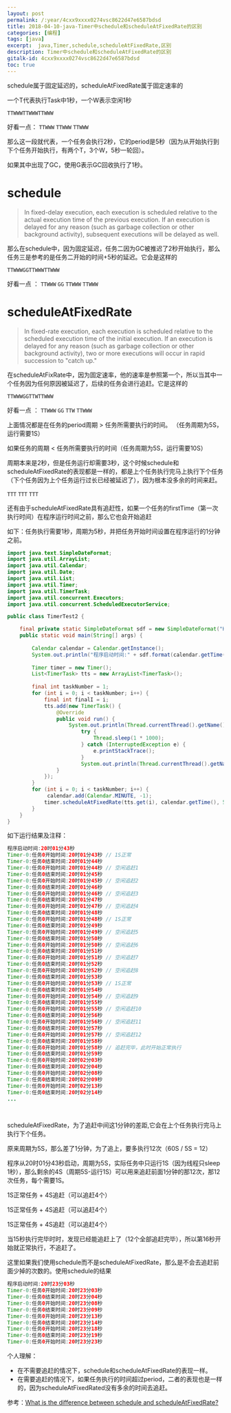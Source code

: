 ```yaml
---
layout: post
permalink: /:year/4cxx9xxxx0274vsc8622d47e6587bdsd
title: 2018-04-10-java-Timer中schedule和scheduleAtFixedRate的区别
categories: [编程]
tags: [java]
excerpt:  java,Timer,schedule,scheduleAtFixedRate,区别
description: Timer中schedule和scheduleAtFixedRate的区别
gitalk-id: 4cxx9xxxx0274vsc8622d47e6587bdsd
toc: true
---
```


schedule属于固定延迟的，scheduleAtFixedRate属于固定速率的

一个T代表执行Task中1秒，一个W表示空闲1秒

`TTWWWTTWWWTTWWW`  

好看一点： `TTWWW` `TTWWW` `TTWWW`

那么这一段就代表，一个任务会执行2秒，它的period是5秒（因为从开始执行到下个任务开始执行，有两个T，3个W，5秒一轮回）。

如果其中出现了GC，使用G表示GC回收执行了1秒。

# schedule

> In fixed-delay execution, each execution is scheduled relative to the actual execution time of the previous execution. If an execution is delayed for any reason (such as garbage collection or other background activity), subsequent executions will be delayed as well.

那么在schedule中，因为固定延迟，任务二因为GC被推迟了2秒开始执行，那么任务三是参考的是任务二开始的时间+5秒的延迟。它会是这样的

`TTWWWGGTTWWWTTWWW`

好看一点 ： `TTWWW` `GG` `TTWWW` `TTWWW`

# scheduleAtFixedRate

> In fixed-rate execution, each execution is scheduled relative to the scheduled execution time of the initial execution. If an execution is delayed for any reason (such as garbage collection or other background activity), two or more executions will occur in rapid succession to "catch up."

在scheduleAtFixRate中，因为固定速率，他的速率是参照第一个，所以当其中一个任务因为任何原因被延迟了，后续的任务会进行追赶。它是这样的

`TTWWWGGTTWTTWWW`

好看一点 ： `TTWWW` `GG` `TTW` `TTWWW`


上面情况都是在任务的period周期 > 任务所需要执行的时间。 （任务周期为5S，运行需要1S）

如果任务的周期 < 任务所需要执行的时间（任务周期为5S，运行需要10S）

周期本来是2秒，但是任务运行却需要3秒，这个时候schedule和scheduleAtFixedRate的表现都是一样的，都是上个任务执行完马上执行下个任务（下个任务因为上个任务运行过长已经被延迟了），因为根本没多余的时间来赶。

`TTT` `TTT` `TTT` 

还有由于scheduleAtFixedRate具有追赶性，如果一个任务的firstTime（第一次执行时间）在程序运行时间之前，那么它也会开始追赶

如下：任务执行需要1秒，周期为5秒，并把任务开始时间设置在程序运行的1分钟之前。

```java
import java.text.SimpleDateFormat;
import java.util.ArrayList;
import java.util.Calendar;
import java.util.Date;
import java.util.List;
import java.util.Timer;
import java.util.TimerTask;
import java.util.concurrent.Executors;
import java.util.concurrent.ScheduledExecutorService;

public class TimerTest2 {

	final private static SimpleDateFormat sdf = new SimpleDateFormat("HH时mm分ss秒");
	public static void main(String[] args) {
		
		Calendar calendar = Calendar.getInstance();
		System.out.println("程序启动时间:" + sdf.format(calendar.getTime()));
		
		Timer timer = new Timer();
		List<TimerTask> tts = new ArrayList<TimerTask>();
		
		final int taskNumber = 1;
		for (int i = 0; i < taskNumber; i++) {
			final int finalI = i;
			tts.add(new TimerTask() {
				@Override
				public void run() {
					System.out.println(Thread.currentThread().getName() + ":任务" + finalI + "开始时间:" + sdf.format(new Date()));
						try {
							Thread.sleep(1 * 1000);
						} catch (InterruptedException e) {
							e.printStackTrace();
						}
						System.out.println(Thread.currentThread().getName() + ":任务" + finalI + "结束时间:" + sdf.format(new Date()));
				}
			});
		}
        for (int i = 0; i < taskNumber; i++) {
             calendar.add(Calendar.MINUTE, -1);
			timer.scheduleAtFixedRate(tts.get(i), calendar.getTime(), 5 * 1000);
        }
    }
}
```

如下运行结果及注释：

```java
程序启动时间:20时01分43秒
Timer-0:任务0开始时间:20时01分43秒 // 1S正常
Timer-0:任务0结束时间:20时01分44秒 
Timer-0:任务0开始时间:20时01分44秒 // 空闲追赶1
Timer-0:任务0结束时间:20时01分45秒 
Timer-0:任务0开始时间:20时01分45秒 // 空闲追赶2
Timer-0:任务0结束时间:20时01分46秒 
Timer-0:任务0开始时间:20时01分46秒 // 空闲追赶3
Timer-0:任务0结束时间:20时01分47秒 
Timer-0:任务0开始时间:20时01分47秒 // 空闲追赶4
Timer-0:任务0结束时间:20时01分48秒 
Timer-0:任务0开始时间:20时01分48秒 // 1S正常
Timer-0:任务0结束时间:20时01分49秒
Timer-0:任务0开始时间:20时01分49秒 // 空闲追赶5
Timer-0:任务0结束时间:20时01分50秒
Timer-0:任务0开始时间:20时01分50秒 // 空闲追赶6
Timer-0:任务0结束时间:20时01分51秒
Timer-0:任务0开始时间:20时01分51秒 // 空闲追赶7
Timer-0:任务0结束时间:20时01分52秒
Timer-0:任务0开始时间:20时01分52秒 // 空闲追赶8
Timer-0:任务0结束时间:20时01分53秒
Timer-0:任务0开始时间:20时01分53秒 // 1S正常
Timer-0:任务0结束时间:20时01分54秒
Timer-0:任务0开始时间:20时01分54秒 // 空闲追赶9
Timer-0:任务0结束时间:20时01分55秒
Timer-0:任务0开始时间:20时01分55秒 // 空闲追赶10
Timer-0:任务0结束时间:20时01分56秒
Timer-0:任务0开始时间:20时01分56秒 // 空闲追赶11
Timer-0:任务0结束时间:20时01分57秒
Timer-0:任务0开始时间:20时01分57秒 // 空闲追赶12
Timer-0:任务0结束时间:20时01分58秒
Timer-0:任务0开始时间:20时01分58秒 // 追赶完毕，此时开始正常执行
Timer-0:任务0结束时间:20时01分59秒
Timer-0:任务0开始时间:20时02分03秒
Timer-0:任务0结束时间:20时02分04秒
Timer-0:任务0开始时间:20时02分08秒
Timer-0:任务0结束时间:20时02分09秒
Timer-0:任务0开始时间:20时02分13秒
Timer-0:任务0结束时间:20时02分14秒
...

    
```

scheduleAtFixedRate，为了追赶中间这1分钟的差距,它会在上个任务执行完马上执行下个任务。

原来周期为5S，那么差了1分钟，为了追上，要多执行12次（60S / 5S = 12）


程序从20时01分43秒启动，周期为5S，实际任务中只运行1S（因为线程只sleep 1秒），那么剩余的4S（周期5S-运行1S）可以用来追赶前面1分钟的那12次，那12次任务，每个需要1S。

1S正常任务 + 4S追赶（可以追赶4个）

1S正常任务 + 4S追赶（可以追赶4个）

1S正常任务 + 4S追赶（可以追赶4个）

当15秒执行完毕时时，发现已经能追赶上了（12个全部追赶完毕），所以第16秒开始就正常执行，不追赶了。


这里如果我们使用schedule而不是scheduleAtFixedRate，那么是不会去追赶前面少掉的次数的。使用schedule的结果

```java
程序启动时间:20时23分03秒
Timer-0:任务0开始时间:20时23分03秒
Timer-0:任务0结束时间:20时23分04秒
Timer-0:任务0开始时间:20时23分08秒
Timer-0:任务0结束时间:20时23分09秒
Timer-0:任务0开始时间:20时23分13秒
Timer-0:任务0结束时间:20时23分14秒
Timer-0:任务0开始时间:20时23分18秒
Timer-0:任务0结束时间:20时23分19秒
Timer-0:任务0开始时间:20时23分23秒
```


个人理解：

* 在不需要追赶的情况下，schedule和scheduleAtFixedRate的表现一样。
* 在需要追赶的情况下，如果任务执行的时间超过period，二者的表现也是一样的，因为scheduleAtFixedRated没有多余的时间去追赶。

参考：[What is the difference between schedule and scheduleAtFixedRate?
](https://stackoverflow.com/questions/22486997/what-is-the-difference-between-schedule-and-scheduleatfixedrate)
